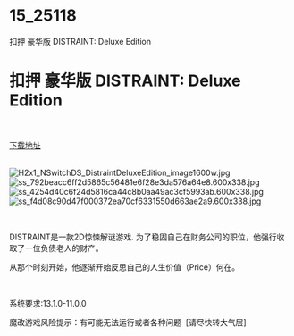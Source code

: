 # 15_25118
扣押 豪华版 DISTRAINT: Deluxe Edition
# 扣押 豪华版 DISTRAINT: Deluxe Edition
 <br/></br>
[下载地址](https://www.switch520.cc/article/25118 "下载地址")
<br/></br>

<p><img title="H2x1_NSwitchDS_DistraintDeluxeEdition_image1600w.jpg" src="https://www.switch520.cc/muke_img/2021_12_02_d503dc26bfe88.jpg" alt="H2x1_NSwitchDS_DistraintDeluxeEdition_image1600w.jpg"><br>
<img title="ss_792beacc6ff2d5865c56481e6f28e3da576a64e8.600x338.jpg" src="https://www.switch520.cc/muke_img/2021_12_02_a1b2b02d6c5cd.jpg" alt="ss_792beacc6ff2d5865c56481e6f28e3da576a64e8.600x338.jpg"><br>
<img title="ss_4254d40c6f24d5816ca44c8b0aa49ac3cf5993ab.600x338.jpg" src="https://www.switch520.cc/muke_img/2021_11_01_d2799214aa416.jpg" alt="ss_4254d40c6f24d5816ca44c8b0aa49ac3cf5993ab.600x338.jpg"><br>
<img title="ss_f4d08c90d47f000372ea70cf6331550d663ae2a9.600x338.jpg" src="https://www.switch520.cc/muke_img/2021_11_01_d5039fb06a4d8.jpg" alt="ss_f4d08c90d47f000372ea70cf6331550d663ae2a9.600x338.jpg"></p>
<p>&nbsp;</p>
<p>DISTRAINT是一款2D惊悚解谜游戏. 为了稳固自己在财务公司的职位，他强行收取了一位负债老人的财产。</p>
<p>从那个时刻开始，他逐渐开始反思自己的人生价值（Price）何在。</p>
<p>&nbsp;</p>
<p>系统要求:13.1.0-11.0.0</p>
<p>魔改游戏风险提示：有可能无法运行或者各种问题 &nbsp;[请尽快转大气层]</p>



